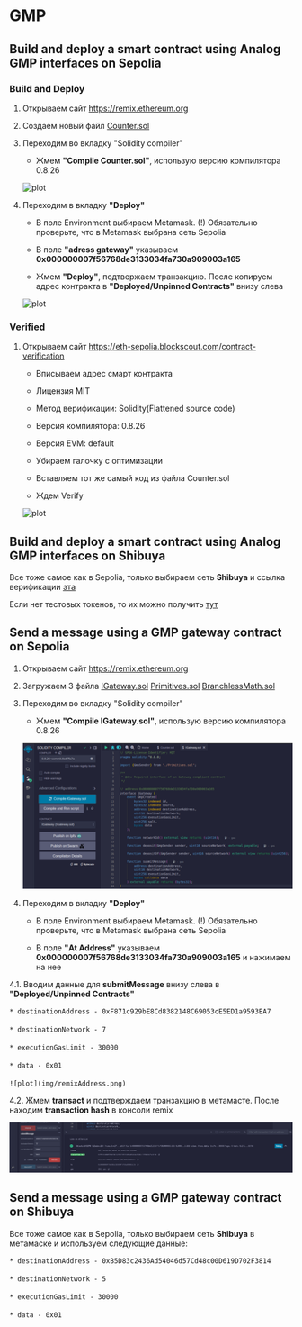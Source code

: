 # GMP

## Build and deploy a smart contract using Analog GMP interfaces on Sepolia 

### Build and Deploy

1. Открываем сайт https://remix.ethereum.org

2. Создаем новый файл [Counter.sol](https://github.com/madest92/analog-testnet/blob/main/gmp/Counter.sol)

3. Переходим во вкладку "Solidity compiler"

    * Жмем **"Compile Counter.sol"**, использую версию компилятора 0.8.26

    ![plot](img/remixCreate.png)

4. Переходим в вкладку **"Deploy"**

    * В поле Environment выбираем Metamask. (!) Обязательно проверьте, что в Metamask выбрана сеть Sepolia

    * В поле **"adress gateway"** указываем **0x000000007f56768de3133034fa730a909003a165**

    * Жмем **"Deploy"**, подтвержаем транзакцию. После копируем адрес контракта в **"Deployed/Unpinned Contracts"** внизу слева

    ![plot](img/remixDeploy.png)

### Verified

1. Открываем сайт https://eth-sepolia.blockscout.com/contract-verification

    * Вписываем адрес смарт контракта

    * Лицензия MIT

    * Метод верификации: Solidity(Flattened source code)

    * Версия компилятора: 0.8.26

    * Версия EVM: default

    * Убираем галочку с оптимизации

    * Вставляем тот же самый код из файла Counter.sol

    * Ждем Verify

    ![plot](./img/blockscout.png)

## Build and deploy a smart contract using Analog GMP interfaces on Shibuya

Все тоже самое как в Sepolia, только выбираем сеть **Shibuya** и ссылка верификации [эта](https://shibuya.blockscout.com/contract-verification)

Если нет тестовых токенов, то их можно получить [тут](https://portal.astar.network/shibuya-testnet/assets)


## Send a message using a GMP gateway contract on Sepolia

1. Открываем сайт https://remix.ethereum.org

2. Загружаем 3 файла [IGateway.sol](https://github.com/madest92/analog-testnet/blob/main/gmp/IGateway.sol) [Primitives.sol](https://github.com/madest92/analog-testnet/blob/main/gmp/Primitives.sol) [BranchlessMath.sol](https://github.com/madest92/analog-testnet/blob/main/gmp/BranchlessMath.sol)

3. Переходим во вкладку "Solidity compiler"

    * Жмем **"Compile IGateway.sol"**, использую версию компилятора 0.8.26

    ![plot](img/remixCreateGateway.png)

4. Переходим в вкладку **"Deploy"**

    * В поле Environment выбираем Metamask. (!) Обязательно проверьте, что в Metamask выбрана сеть Sepolia

    * В поле **"At Address"** указываем **0x000000007f56768de3133034fa730a909003a165** и нажимаем на нее

4.1. Вводим данные для **submitMessage** внизу слева в **"Deployed/Unpinned Contracts"**

    * destinationAddress - 0xF871c929bE8Cd8382148C69053cE5ED1a9593EA7

    * destinationNetwork - 7

    * executionGasLimit - 30000

    * data - 0x01
    
    ![plot](img/remixAddress.png)

4.2. Жмем **transact** и подтверждаем транзакцию в метамасте. После находим **transaction hash** в консоли remix

![plot](img/remixTrasactHash.png)

## Send a message using a GMP gateway contract on Shibuya

Все тоже самое как в Sepolia, только выбираем сеть **Shibuya** в метамаске и используем следующие данные:

    * destinationAddress - 0xB5D83c2436Ad54046d57Cd48c00D619D702F3814

    * destinationNetwork - 5

    * executionGasLimit - 30000

    * data - 0x01
 
